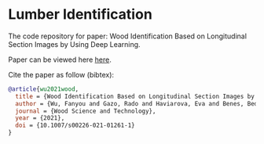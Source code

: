 # Lumber Identification
The code repository for paper: Wood Identification Based on Longitudinal Section Images by Using Deep Learning.

Paper can be viewed here [here](https://link.springer.com/article/10.1007/s00226-021-01261-1).

Cite the paper as follow (bibtex):

```bibtex
@article{wu2021wood,
  title = {Wood Identification Based on Longitudinal Section Images by Using Deep Learning},
  author = {Wu, Fanyou and Gazo, Rado and Haviarova, Eva and Benes, Bedrich},
  journal = {Wood Science and Technology},
  year = {2021},
  doi = {10.1007/s00226-021-01261-1}
}
```
